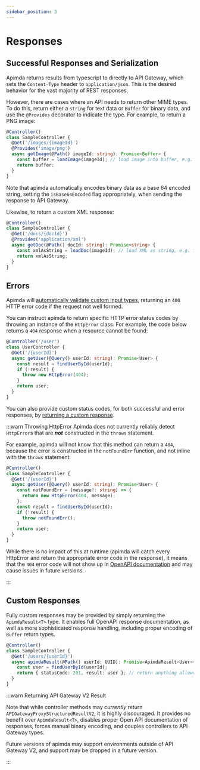 ```yaml
---
sidebar_position: 3
---
```


# Responses

## Successful Responses and Serialization

Apimda returns results from typescript to directly to API Gateway, which sets the `Content-Type` header
to `application/json`. This is the desired behavior for the vast majority of REST responses.

However, there are cases where an API needs to return other MIME types. To do this, return either a `string` for text
data or `Buffer` for binary data, and use the `@Provides` decorator to indicate the type. For example, to return a PNG
image:

```typescript
@Controller()
class SampleController {
  @Get('/images/{imageId}')
  @Provides('image/png')
  async getImage(@Path() imageId: string): Promise<Buffer> {
    const buffer = loadImage(imageId); // load image into buffer, e.g. from S3
    return buffer;
  }
}
```

Note that apimda automatically encodes binary data as a base 64 encoded string, setting the `isBase64Encoded` flag
appropriately, when sending the response to API Gateway.

Likewise, to return a custom XML response:

```typescript
@Controller()
class SampleController {
  @Get('/docs/{docId}')
  @Provides('application/xml')
  async getDoc(@Path() docId: string): Promise<string> {
    const xmlAsString = loadDoc(imageId); // load XML as string, e.g. from S3
    return xmlAsString;
  }
}
```

## Errors

Apimda will [automatically validate custom input types](requests.md#custom-type-validations), returning an `400` HTTP
error code if the request not well formed.

You can instruct apimda to return specific HTTP error status codes by throwing an instance of the `HttpError` class. For
example, the code below returns a `404` response when a resource cannot be found:

```typescript
@Controller('/user')
class UserController {
  @Get('/{userId}')
  async getUser(@Query() userId: string): Promise<User> {
    const result = findUserById(userId);
    if (!result) {
      throw new HttpError(404);
    }
    return user;
  }
}
```

You can also provide custom status codes, for both successful and error responses,
by [returning a custom response](#custom-responses).

:::warn Throwing HttpError
Apimda does not currently reliably detect `HttpError`s that are **_not_** constructed in the `throws` statement.

For example, apimda will not know that this method can return a `404`, because the error is constructed in
the `notFoundErr` function, and not inline with the `throws` statement:

```typescript
@Controller()
class SampleController {
  @Get('/{userId}')
  async getUser(@Query() userId: string): Promise<User> {
    const notFoundErr = (message?: string) => {
      return new HttpError(404, message);
    };
    const result = findUserById(userId);
    if (!result) {
      throw notFoundErr();
    }
    return user;
  }
}
```

While there is no impact of this at runtime (apimda will catch every HttpError and return the appropriate error code in
the response), it means that the `404` error code will not show up in [OpenAPI documentation](../openapi.md) and may
cause issues in future versions.

:::

## Custom Responses

Fully custom responses may be provided by simply returning the `ApimdaResult<T>` type. It enables full OpenAPI response
documentation, as well as more sophisticated response handling, including proper encoding of `Buffer` return types.

```typescript
@Controller()
class SampleController {
  @Get('/users/{userId}')
  async apimdaResult(@Path() userId: UUID): Promise<ApimdaResult<User>> {
    const user = findUserById(userId);
    return { statusCode: 201, result: user }; // return anything allowed by API Gateway except "body"
  }
}
```

:::warn Returning API Gateway V2 Result

Note that while controller methods may _currently_ return `APIGatewayProxyStructuredResultV2`, it is highly discouraged.
It provides no benefit over `ApimdaResult<T>`, disables proper Open API documentation of responses, forces manual
binary encoding, and couples controllers to API Gateway types.

Future versions of apimda may support environments outside of API Gateway V2, and support may be dropped in a future
version.

:::
